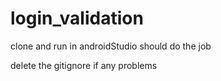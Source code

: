 # login_validation

clone and run in androidStudio should do the job

delete the gitignore if any problems 
